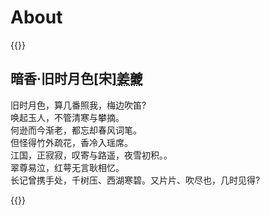 # About


{{<raw>}}
<div class="heti heti--ancient">
  <h2>暗香·旧时月色<span class="heti-meta heti-small">[宋]<abbr title="号白石道人">姜夔</abbr></span></h2>
  <p class="heti-verse heti-x-large">
    旧时月色，算几番照我，梅边吹笛<span class="heti-hang">?</span><br>
    唤起玉人，不管清寒与攀摘<span class="heti-hang">。</span><br>
    何逊而今渐老，都忘却春风词笔<span class="heti-hang">。</span><br>
    但怪得竹外疏花，香冷入瑶席<span class="heti-hang">。</span><br>
    江国，正寂寂，叹寄与路遥，夜雪初积。<span class="heti-hang">。</span><br>
    翠尊易泣，红萼无言耿相忆<span class="heti-hang">。</span><br>
    长记曾携手处，千树压、西湖寒碧。又片片、吹尽也，几时见得<span class="heti-hang">?</span>
  </p>
</div>
{{</raw>}}

